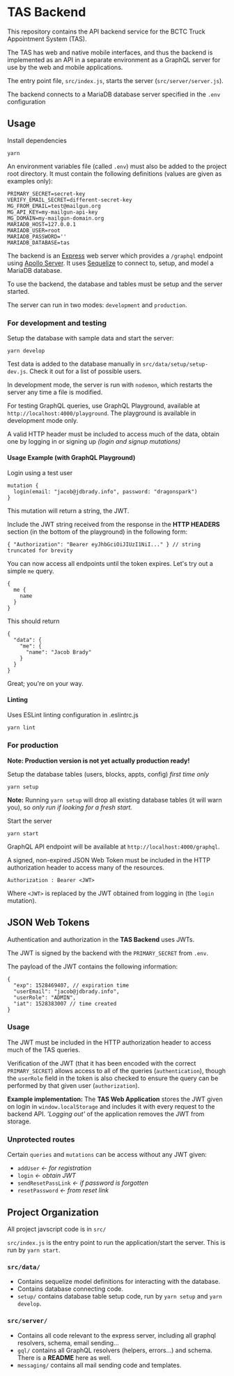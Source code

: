 # TAS Backend

This repository contains the API backend service for the BCTC Truck Appointment System (TAS).

The TAS has web and native mobile interfaces, and thus the backend is implemented as an API in a separate environment as a GraphQL server for use by the web and mobile applications.

The entry point file, `src/index.js`, starts the server (`src/server/server.js`).

The backend connects to a MariaDB database server specified in the `.env` configuration

## Usage
Install dependencies
```
yarn
```

An environment variables file (called `.env`) must also be added to the project root directory. It must contain the following definitions (values are given as examples only):
```
PRIMARY_SECRET=secret-key
VERIFY_EMAIL_SECRET=different-secret-key
MG_FROM_EMAIL=test@mailgun.org
MG_API_KEY=my-mailgun-api-key
MG_DOMAIN=my-mailgun-domain.org
MARIADB_HOST=127.0.0.1
MARIADB_USER=root
MARIADB_PASSWORD=''
MARIADB_DATABASE=tas
```

The backend is an [Express](https://expressjs.com/) web server which provides a `/graphql` endpoint using [Apollo Server](https://www.apollographql.com/docs/apollo-server/). It uses [Sequelize](http://docs.sequelizejs.com/) to connect to, setup, and model a MariaDB database.

To use the backend, the database and tables must be setup and the server started.

The server can run in two modes: `development` and `production`.

### For development and testing
Setup the database with sample data and start the server:
```
yarn develop
```

Test data is added to the database manually in `src/data/setup/setup-dev.js`. Check it out for a list of possible users.

In development mode, the server is run with `nodemon`, which restarts the server any time a file is modified.

For testing GraphQL queries, use GraphQL Playground, available at `http://localhost:4000/playground`. The playground is available in development mode only.

A valid HTTP header must be included to access much of the data, obtain one by logging in or signing up *(login and signup mutations)*

#### Usage Example (with GraphQL Playground)
Login using a test user
```
mutation {
  login(email: "jacob@jdbrady.info", password: "dragonspark")
}
```

This mutation will return a string, the JWT.

Include the JWT string received from the response in the **HTTP HEADERS** section (in the bottom of the playground) in the following form:
```
{ "Authorization": "Bearer eyJhbGciOiJIUzI1NiI..." } // string truncated for brevity
```

You can now access all endpoints until the token expires. Let's try out a simple `me` query.
```
{
  me {
    name
  }
}
```

This should return
```
{
  "data": {
    "me": {
      "name": "Jacob Brady"
    }
  }
}
```

Great; you're on your way.

#### Linting
Uses ESLint linting configuration in .eslintrc.js
```
yarn lint
```

### For production
**Note: Production version is not yet actually production ready!**

Setup the database tables (users, blocks, appts, config) *first time only*
```
yarn setup
```
**Note:** Running `yarn setup` will drop all existing database tables (it will warn you), so *only run if looking for a fresh start.*

Start the server
```
yarn start
```

GraphQL API endpoint will be available at `http://localhost:4000/graphql`.

A signed, non-expired JSON Web Token must be included in the HTTP authorization header to access many of the resources.
```
Authorization : Bearer <JWT>
```
Where `<JWT>` is replaced by the JWT obtained from logging in (the `login` mutation).

## JSON Web Tokens
Authentication and authorization in the **TAS Backend** uses JWTs.

The JWT is signed by the backend with the `PRIMARY_SECRET` from `.env`.

The payload of the JWT contains the following information:
```
{
  "exp": 1528469407, // expiration time
  "userEmail": "jacob@jdbrady.info",
  "userRole": "ADMIN",
  "iat": 1528383007 // time created               
}
```

### Usage
The JWT must be included in the HTTP authorization header to access much of the TAS queries.

Verification of the JWT (that it has been encoded with the correct `PRIMARY_SECRET`) allows access to all of the queries (`authentication`), though the `userRole` field in the token is also checked to ensure the query can be performed by that given user (`authorization`).

**Example implementation:** The **TAS Web Application** stores the JWT given on login in `window.localStorage` and includes it with every request to the backend API. *'Logging out'* of the application removes the JWT from storage.

### Unprotected routes
Certain `queries` and `mutations` can be access without any JWT given:
* `addUser` *<- for registration*
* `login` *<- obtain JWT*
* `sendResetPassLink` *<- if password is forgotten*
* `resetPassword` *<- from reset link*

## Project Organization
All project javscript code is in `src/`

`src/index.js` is the entry point to run the application/start the server. This is run by `yarn start`.

### `src/data/`
* Contains sequelize model definitions for interacting with the database.
* Contains database connecting code.
* `setup/` contains database table setup code, run by `yarn setup` and `yarn develop`.

### `src/server/`
* Contains all code relevant to the express server, including all graphql resolvers, schema, email sending...
* `gql/` contains all GraphQL resolvers (helpers, errors...) and schema. There is a **README** here as well.
* `messaging/` contains all mail sending code and templates.
